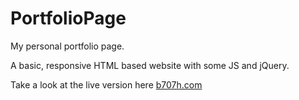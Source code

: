 # PortfolioPage

My personal portfolio page.

A basic, responsive HTML based website with some JS and jQuery.

Take a look at the live version here [b707h.com](https://www.b707h.com)